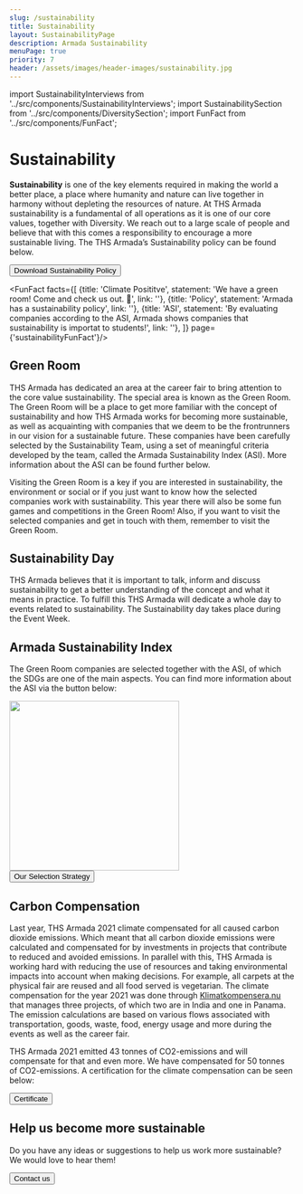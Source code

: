 ```yaml
---
slug: /sustainability
title: Sustainability
layout: SustainabilityPage
description: Armada Sustainability
menuPage: true
priority: 7
header: /assets/images/header-images/sustainability.jpg
---
```

import SustainabilityInterviews from '../src/components/SustainabilityInterviews'; 
import SustainabilitySection from '../src/components/DiversitySection';
import FunFact from '../src/components/FunFact';

<div className='sustainability-container'>

# Sustainability

   <p> <b id='sustainability-color'>Sustainability</b> is one of the key elements required in making the world a better place, a place where humanity and nature can live together in harmony without depleting the resources of nature. At THS Armada sustainability is a fundamental of all operations as it is one of our core values, together with Diversity. We reach out to a large scale of people and believe that with this comes a responsibility to encourage a more sustainable living. The THS Armada’s Sustainability policy can be found below. </p>

   <form id='submitForm' method='get' action='/assets/sustainability/Armada_Sustainability_Policy_2022-Okt.png'>
      <button type='submit'>Download Sustainability Policy</button>
   </form>

<SustainabilitySection left>

<FunFact facts={[
        {title: 'Climate Posititve', statement: 'We have a green room! Come and check us out. 💚', link: ''},
        {title: 'Policy', statement: 'Armada has a sustainability policy', link: ''},
        {title: 'ASI', statement: 'By evaluating companies according to the ASI, Armada shows companies that sustainability is importat to students!', link: ''},
      ]} page={'sustainabilityFunFact'}/>

## Green Room

   THS Armada has dedicated an area at the career fair to bring attention to the core value sustainability. The special area is known as the Green Room. The Green Room will be a place to get more familiar with the concept of sustainability and how THS Armada works for becoming more sustainable, as well as acquainting with companies that we deem to be the frontrunners in our vision for a sustainable future. These companies have been carefully selected by the Sustainability Team, using a set of meaningful criteria developed by the team, called the Armada Sustainability Index (ASI). More information about the ASI can be found further below.

   Visiting the Green Room is a key if you are interested in sustainability, the environment or social or if you just want to know how the selected companies work with sustainability. This year there will also be some fun games and competitions in the Green Room! Also, if you want to visit the selected companies and get in touch with them, remember to visit the Green Room.

</SustainabilitySection>
</div>

<div className='sustainability-day'>
   <div className='sustainability-container' style='padding-top: 0;'>

   <SustainabilitySection right>

## Sustainability Day
   THS Armada believes that it is important to talk, inform and discuss sustainability to get a better understanding of the concept and what it means in practice. To fulfill this THS Armada will dedicate a whole day to events related to sustainability. The Sustainability day takes place during the Event Week. 

   </SustainabilitySection>
   </div>
</div>

<div className='sustainability-container'>
<SustainabilitySection left>

## Armada Sustainability Index

The Green Room companies are selected together with the ASI, of which the SDGs are one of the main aspects. You can find more information about the ASI via the button below:

  <img alt='' className='background_Images middle' src='/assets/sustainability/AIS.pdf' width='300em'/>
  <form id='submitForm' method='get' action='/assets/sustainability/AIS.pdf'>
     <button type='submit'>Our Selection Strategy</button>
  </form>

  </SustainabilitySection>

  <SustainabilitySection left>

  ## Carbon Compensation
   Last year, THS Armada 2021 climate compensated for all caused carbon dioxide emissions. Which meant that all carbon dioxide emissions were calculated and compensated for by investments in projects that contribute to reduced and avoided emissions. In parallel with this, THS Armada is working hard with reducing the use of resources and taking environmental impacts into account when making decisions. For example, all carpets at the physical fair are reused and all food served is vegetarian.
   The climate compensation for the year 2021 was done through <a href="https://klimatkompensera.se/">Klimatkompensera.nu </a> that manages three projects, of which two are in India and one in Panama. The emission calculations are based on various flows associated with transportation, goods, waste, food, energy usage and more during the events as well as the career fair.

   THS Armada 2021 emitted 43 tonnes of CO2-emissions and will compensate for that and even more. We have compensated for 50 tonnes of CO2-emissions. A certification for the climate compensation can be seen below:


   <form id='submitForm' method='get' action='/assets/sustainability/THS-Armada-2021-Certifikat-THS-Armada-2021-Certifikat-Klimatkompensation.pdf'>
     <button type='submit'>Certificate</button>
   </form>

  </SustainabilitySection>
</div>

<div className='sustainability-container'>
  <SustainabilitySection left>
  
  <SustainabilityInterviews/>
  </SustainabilitySection>
</div>


<div className='sustainability-container'>

  <SustainabilitySection right>

## Help us become more sustainable

   Do you have any ideas or suggestions to help us work more sustainable?  We would love to hear them!

   <form id='submitForm' method='get' action='/contact/'>
      <button type='submit'>Contact us</button>
   </form>

  </SustainabilitySection>

</div>